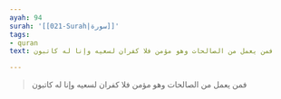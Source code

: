 ```yaml
---
ayah: 94
surah: '[[021-Surah|سورة]]'
tags:
- quran
text: فمن يعمل من الصالحات وهو مؤمن فلا كفران لسعيه وإنا له كاتبون

---
```

> فمن يعمل من الصالحات وهو مؤمن فلا كفران لسعيه وإنا له كاتبون
